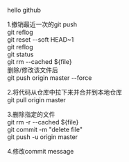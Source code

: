 hello github


1.撤销最近一次的git push  
  git reflog  
  git reset --soft HEAD~1  
  git reflog   
  git status   
  git rm --cached ${file}  
  删除/修改该文件后  
  git push origin master --force  


2.将代码从仓库中拉下来并合并到本地仓库  
  git pull origin master  


3.删除指定的文件  
  git rm -r --cached ${file}  
  git commit -m "delete file"  
  git push -u origin master  


4.修改commit message  

